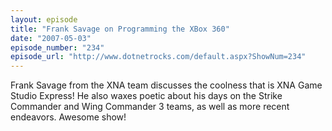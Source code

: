 ```yaml
---
layout: episode
title: "Frank Savage on Programming the XBox 360"
date: "2007-05-03"
episode_number: "234"
episode_url: "http://www.dotnetrocks.com/default.aspx?ShowNum=234"
---
```


Frank Savage from the XNA team discusses the coolness that is XNA Game Studio Express! He also waxes poetic about his days on the Strike Commander and Wing Commander 3 teams, as well as more recent endeavors. Awesome show!
